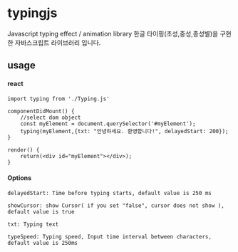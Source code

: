 # typingjs
Javascript typing effect / animation library
한글 타이핑(초성,중성,종성별)을 구현한 자바스크립트 라이브러리 입니다.

## usage
#### react
~~~~
import typing from './Typing.js'

componentDidMount() {
    //select dom object
    const myElement = document.querySelector('#myElement');
    typing(myElement,{txt: "안녕하세요. 환영합니다!", delayedStart: 200});
}

render() {
    return(<div id="myElement"></div>);
}
~~~~

#### Options
~~~~
delayedStart: Time before typing starts, default value is 250 ms

showCursor: show Cursor( if you set "false", cursor does not show ), default value is true

txt: Typing text

typeSpeed: Typing speed, Input time interval between characters, default value is 250ms
~~~~
